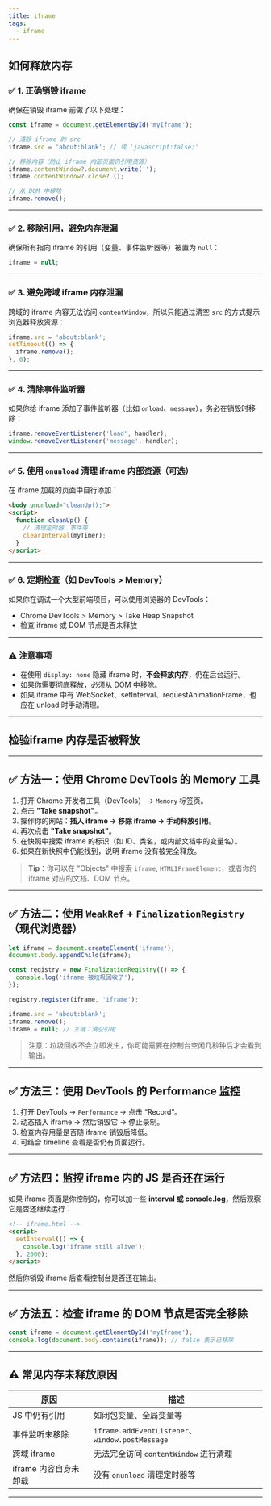 ```yaml
---
title: iframe
tags:
  - iframe
---
```


## 如何释放内存

### ✅ 1. **正确销毁 iframe**

确保在销毁 iframe 前做了以下处理：

```js
const iframe = document.getElementById('myIframe');

// 清除 iframe 的 src
iframe.src = 'about:blank'; // 或 'javascript:false;'

// 移除内容（防止 iframe 内部页面仍引用资源）
iframe.contentWindow?.document.write('');
iframe.contentWindow?.close?.();

// 从 DOM 中移除
iframe.remove();
```

---

### ✅ 2. **移除引用，避免内存泄漏**

确保所有指向 iframe 的引用（变量、事件监听器等）被置为 `null`：

```js
iframe = null;
```

---

### ✅ 3. **避免跨域 iframe 内存泄漏**

跨域的 iframe 内容无法访问 `contentWindow`，所以只能通过清空 `src` 的方式提示浏览器释放资源：

```js
iframe.src = 'about:blank';
setTimeout(() => {
  iframe.remove();
}, 0);
```

---

### ✅ 4. **清除事件监听器**

如果你给 iframe 添加了事件监听器（比如 `onload`、`message`），务必在销毁时移除：

```js
iframe.removeEventListener('load', handler);
window.removeEventListener('message', handler);
```

---

### ✅ 5. **使用 `onunload` 清理 iframe 内部资源（可选）**

在 iframe 加载的页面中自行添加：

```html
<body onunload="cleanUp();">
<script>
  function cleanUp() {
    // 清理定时器、事件等
    clearInterval(myTimer);
  }
</script>
```

---

### ✅ 6. **定期检查（如 DevTools > Memory）**

如果你在调试一个大型前端项目，可以使用浏览器的 DevTools：

* Chrome DevTools > Memory > Take Heap Snapshot
* 检查 iframe 或 DOM 节点是否未释放

---

### ⚠️ 注意事项

* 在使用 `display: none` 隐藏 iframe 时，**不会释放内存**，仍在后台运行。
* 如果你需要彻底释放，必须从 DOM 中移除。
* 如果 iframe 中有 WebSocket、setInterval、requestAnimationFrame，也应在 unload 时手动清理。

---

## 检验iframe 内存是否被释放

---

## ✅ 方法一：使用 Chrome DevTools 的 Memory 工具

1. 打开 Chrome 开发者工具（DevTools） → `Memory` 标签页。
2. 点击 **"Take snapshot"**。
3. 操作你的网站：**插入 iframe → 移除 iframe → 手动释放引用**。
4. 再次点击 **"Take snapshot"**。
5. 在快照中搜索 iframe 的标识（如 ID、类名，或内部文档中的变量名）。
6. 如果在新快照中仍能找到，说明 iframe 没有被完全释放。

> **Tip**：你可以在 "Objects" 中搜索 `iframe`, `HTMLIFrameElement`，或者你的 iframe 对应的文档、DOM 节点。

---

## ✅ 方法二：使用 `WeakRef` + `FinalizationRegistry`（现代浏览器）

```js
let iframe = document.createElement('iframe');
document.body.appendChild(iframe);

const registry = new FinalizationRegistry(() => {
  console.log('iframe 被垃圾回收了');
});

registry.register(iframe, 'iframe');

iframe.src = 'about:blank';
iframe.remove();
iframe = null; // 关键：清空引用
```

> 注意：垃圾回收不会立即发生，你可能需要在控制台空闲几秒钟后才会看到输出。

---

## ✅ 方法三：使用 DevTools 的 Performance 监控

1. 打开 DevTools → `Performance` → 点击 “Record”。
2. 动态插入 iframe → 然后销毁它 → 停止录制。
3. 检查内存用量是否随 iframe 销毁后降低。
4. 可结合 timeline 查看是否仍有页面运行。

---

## ✅ 方法四：监控 iframe 内的 JS 是否还在运行

如果 iframe 页面是你控制的，你可以加一些 **interval 或 console.log**，然后观察它是否还继续运行：

```html
<!-- iframe.html -->
<script>
  setInterval(() => {
    console.log('iframe still alive');
  }, 2000);
</script>
```

然后你销毁 iframe 后查看控制台是否还在输出。

---

## ✅ 方法五：检查 iframe 的 DOM 节点是否完全移除

```js
const iframe = document.getElementById('myIframe');
console.log(document.body.contains(iframe)); // false 表示已移除
```

---

## ⚠️ 常见内存未释放原因

| 原因             | 描述                                             |
| -------------- | ---------------------------------------------- |
| JS 中仍有引用       | 如闭包变量、全局变量等                                    |
| 事件监听未移除        | `iframe.addEventListener`、`window.postMessage` |
| 跨域 iframe      | 无法完全访问 `contentWindow` 进行清理                    |
| iframe 内容自身未卸载 | 没有 `onunload` 清理定时器等                           |

---
